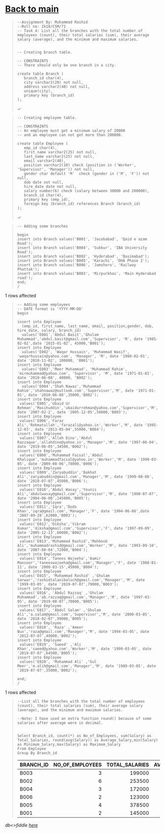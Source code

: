 # [Back to main](https://github.com/glaghari/database-assignement-2019)
<!-- -->
>     --Assignment By: Muhammad Rashid
>     --Roll no: 2k18/CSM/71
>     -- Task 4: List all the branches with the total number of employees (count), their total salaries (sum), their average salary (average), and the minimum and maximum salaries.
>     
>     
>     -- Creating branch table.
>     
>     -- CONSTRAINTS
>     -- There should only be one branch in a city.
>     
>     create table Branch (
>        branch_id char(4),
>        city varchar2(20) not null,
>        address varchar2(40) not null,
>        unique(city),
>        primary key (branch_id)
>     );
> 
> ✓

<!-- -->
>     -- Creating employee table.
>     
>     -- CONSTRAINTS
>     -- An employee must get a minimum salary of 20000
>     -- and an employee can not get more than 200000.
>     
>     create table Employee (
>        emp_id char(4),
>        first_name varchar2(25) not null,
>        last_name varchar2(25) not null,
>        email varchar2(40),
>        position varchar2(10) check (position in ('Worker', 'Supervisor', 'Manager')) not null,
>        gender char default 'M'  check (gender in ('M', 'F')) not null,
>        dob date not null,
>        hire_date date not null,
>        salary number(6) check (salary between 30000 and 200000),
>        branch_id char(4),
>        primary key (emp_id),
>        foreign key (branch_id) references Branch (branch_id)
>     );
> 
> ✓

<!-- -->
>     -- Adding some branches
>     
>     begin
>     insert into Branch values('B001', 'Jacobabad', 'Qaid e azam Road');
>     insert into Branch values('B004', 'Sukkur', 'IBA University Road');
>     insert into Branch values('B002', 'Hyderabad', 'Qasimabad');
>     insert into Branch values('B005', 'Karachi', 'DHA Phase 2');
>     insert into Branch values('B006', 'Jamshoro', 'Railway Phattak');
>     insert into Branch values('B003', 'Mirpurkhas', 'Main Hyderabad road');
>     end;
>     /
> 
1 rows affected

<!-- -->
>     -- Adding some employees
>     -- DATE format is 'YYYY-MM-DD'
>     begin
>     
>     insert into Employee
>       (emp_id, first_name, last_name, email, position,gender, dob, hire_date, salary, branch_id)
>       values('E001','Abdul Basit','Ghulam Muhammad','abdul.basit@gmail.com','Supervisor', 'M', date '1985-02-02',date '2015-01-02', 45000,'B001');
>     insert into Employee
>       values('E002', 'Waqar Hussain', 'Muhammad Wasif', 'waqarhussain@yahoo.com', 'Manager', 'M', date '1980-02-01', date '2010-11-02', 100000, 'B001');
>     insert into Employee
>       values('E003','Meer Muhammad', 'Muhammad Rahim', 'mirmuhammad@yahoo.com', 'Supervisor', 'M', date '1971-01-01', date '2010-06-08', 40000, 'B002');
>     insert into Employee
>       values('E004','Shah Nawaz','Muhammad Rahim','shahnawaz@outlook.com','Supervisor','M', date '1971-01-01', date '2010-06-08',35000,'B002');
>     insert into Employee
>      values('E005','Ubaid Ur Rehman','Masihuddin','ubaidurrehman@yahoo.com','Supervisor','M', date '2007-02-2', date '2005-12-05',58000,'B003');
>     insert into Employee
>      values('E006','Faraz Ali','Rehmatullah','farazali@yahoo.in','Worker','M', date '1995-12-03', date '2013-05-04',55000,'B004');
>     insert into Employee
>      values('E007','Allah Dino','Abdul Razzaque','allahdino@yahoo.in','Manager','M', date '1997-06-04', date '2019-06-05',34500,'B002');
>     insert into Employee
>      values('E008','Muhammad Faisal','Abdul Khalique','muhammadfaisal@yahoo.in','Worker','M', date '1990-03-05', date '2009-08-06',78000,'B006');
>     insert into Employee
>      values('E009','Zaryabuddin','Bakhat Ali','zaryabuddin@gmail.com','Manager','M', date '1999-08-06', date '2010-07-07',45000,'B006');
>     insert into Employee
>      values('E010','Abdul Wasay','Younis Ali','abdulwasay@gmail.com','Supervisor','M', date '1990-07-07', date '2004-06-08',145000,'B005');
>     insert into Employee
>      values('E011','Iqra','Dodo Khan','iqra@gmail.com','Manager','F', date '1994-06-08',date '2007-09-28',62000,'B003');
>     insert into Employee
>      values('E012','Diksha','Vikram Kumar','diksha@gmail.com','Supervisor','F', date '1997-09-09', date '2005-12-13',60000,'B002');
>     insert into Employee
>      values('E013','Muhammad Rashid','Mahboob Ali','muhammadrashid@gmail.com','Worker','M', date '1993-09-10', date '2007-08-04',72000,'B004');
>     insert into Employee
>      values('E014','Tanees Wajeeha','Aamir Mansoor','taneeswajeeha@gmail.com','Manager','F', date '1988-01-11', date '2000-03-15',45000,'B004');
>     insert into Employee
>      values('E015', 'Muhammad Rashid' ,'Ghulam Sarwar','rashidtalanibaloch@gmail.com','Manager','M', date '1999-03-05', date '2019-07-07',79000,'B003');
>     insert into Employee
>      values('E016', 'Abdul Razzaq' ,'Ghulam Muhammad','ab.razzaq@gmail.com','Manager','M', date '1997-03-05', date '2019-08-07',70000,'B005');
>     insert into Employee
>      values('E017', 'Abdul Salam' ,'Ghulam Ali','a.salam@gmail.com','Supervisor','M', date '2000-03-05', date '2018-02-07',99000,'B005');
>     insert into Employee
>      values('E018', 'Raza' ,'Ameer Bux','raza@gmail.com','Manager','M', date '1994-03-05', date '2012-07-07',49000,'B002');
>     insert into Employee
>      values('E019', 'Saeed' ,'Ali Khan','saeed@yahoo.com','Worker','M', date '1999-03-05', date '2019-07-07',64500,'B005');
>     insert into Employee
>      values('E020', 'Muhammad Ali' ,'Gul Meer','m.alih@gmail.com','Manager','M', date '1989-03-05', date '2019-07-07',35000,'B002');
>     
>     end;
>     /
> 
1 rows affected

<!-- -->
>     --List all the branches with the total number of employees (count), their total salaries (sum), their average salary (average), and the minimum and maximum salaries.
>     
>     --Note: I have used an extra function round() because of some salaries after average were in decimal.
>     
>     
>     Select Branch_id, count(*) as No_of_Employees, sum(Salary) as Total_Salaries, round(avg(Salary)) as Average_Salary,min(Salary) as Minimum_Salary,max(Salary) as Maximum_Salary
>     From Employee
>     Group By Branch_id
> 
> | BRANCH_ID | NO_OF_EMPLOYEES | TOTAL_SALARIES | AVERAGE_SALARY | MINIMUM_SALARY | MAXIMUM_SALARY |
> | :-------- | --------------: | -------------: | -------------: | -------------: | -------------: |
> | B003      |               3 |         199000 |          66333 |          58000 |          79000 |
> | B002      |               6 |         253500 |          42250 |          34500 |          60000 |
> | B004      |               3 |         172000 |          57333 |          45000 |          72000 |
> | B006      |               2 |         123000 |          61500 |          45000 |          78000 |
> | B005      |               4 |         378500 |          94625 |          64500 |         145000 |
> | B001      |               2 |         145000 |          72500 |          45000 |         100000 |

*db<>fiddle [here](https://dbfiddle.uk/?rdbms=oracle_11.2&fiddle=59d59974d543f148da50178d84b007a8)*


